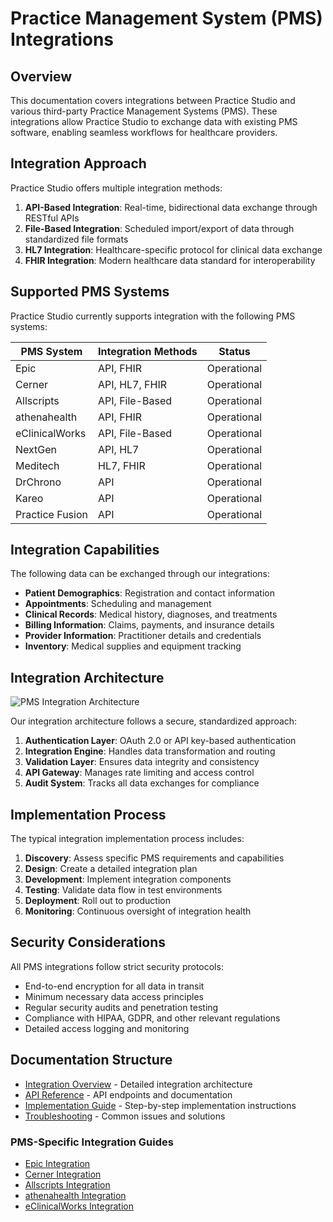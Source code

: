 # Practice Management System (PMS) Integrations

## Overview

This documentation covers integrations between Practice Studio and various third-party Practice Management Systems (PMS). These integrations allow Practice Studio to exchange data with existing PMS software, enabling seamless workflows for healthcare providers.

## Integration Approach

Practice Studio offers multiple integration methods:

1. **API-Based Integration**: Real-time, bidirectional data exchange through RESTful APIs
2. **File-Based Integration**: Scheduled import/export of data through standardized file formats
3. **HL7 Integration**: Healthcare-specific protocol for clinical data exchange
4. **FHIR Integration**: Modern healthcare data standard for interoperability

## Supported PMS Systems

Practice Studio currently supports integration with the following PMS systems:

| PMS System | Integration Methods | Status |
|------------|---------------------|--------|
| Epic | API, FHIR | Operational |
| Cerner | API, HL7, FHIR | Operational |
| Allscripts | API, File-Based | Operational |
| athenahealth | API, FHIR | Operational |
| eClinicalWorks | API, File-Based | Operational |
| NextGen | API, HL7 | Operational |
| Meditech | HL7, FHIR | Operational |
| DrChrono | API | Operational |
| Kareo | API | Operational |
| Practice Fusion | API | Operational |

## Integration Capabilities

The following data can be exchanged through our integrations:

- **Patient Demographics**: Registration and contact information
- **Appointments**: Scheduling and management
- **Clinical Records**: Medical history, diagnoses, and treatments
- **Billing Information**: Claims, payments, and insurance details
- **Provider Information**: Practitioner details and credentials
- **Inventory**: Medical supplies and equipment tracking

## Integration Architecture

![PMS Integration Architecture](../assets/pms-integration-architecture.png)

Our integration architecture follows a secure, standardized approach:

1. **Authentication Layer**: OAuth 2.0 or API key-based authentication
2. **Integration Engine**: Handles data transformation and routing
3. **Validation Layer**: Ensures data integrity and consistency
4. **API Gateway**: Manages rate limiting and access control
5. **Audit System**: Tracks all data exchanges for compliance

## Implementation Process

The typical integration implementation process includes:

1. **Discovery**: Assess specific PMS requirements and capabilities
2. **Design**: Create a detailed integration plan
3. **Development**: Implement integration components
4. **Testing**: Validate data flow in test environments
5. **Deployment**: Roll out to production
6. **Monitoring**: Continuous oversight of integration health

## Security Considerations

All PMS integrations follow strict security protocols:

- End-to-end encryption for all data in transit
- Minimum necessary data access principles
- Regular security audits and penetration testing
- Compliance with HIPAA, GDPR, and other relevant regulations
- Detailed access logging and monitoring

## Documentation Structure

- [Integration Overview](./integration-overview.md) - Detailed integration architecture
- [API Reference](./api-reference.md) - API endpoints and documentation
- [Implementation Guide](./implementation-guide.md) - Step-by-step implementation instructions
- [Troubleshooting](./troubleshooting.md) - Common issues and solutions

### PMS-Specific Integration Guides

- [Epic Integration](./systems/epic-integration.md)
- [Cerner Integration](./systems/cerner-integration.md)
- [Allscripts Integration](./systems/allscripts-integration.md)
- [athenahealth Integration](./systems/athenahealth-integration.md)
- [eClinicalWorks Integration](./systems/eclinicalworks-integration.md)
